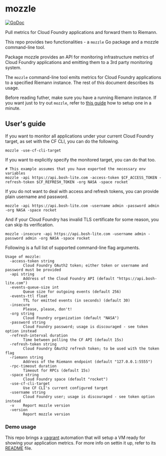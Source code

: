 # mozzle
[![GoDoc](https://godoc.org/github.com/Bo0mer/mozzle?status.svg)](https://godoc.org/github.com/Bo0mer/mozzle)

Pull metrics for Cloud Foundry applications and forward them to Riemann.

This repo provides two functionalities - a `mozzle` Go package and a mozzle
command-line tool.

Package mozzle provides an API for monitoring infrastructure metrics of
Cloud Foundry applications and emitting them to a 3rd party monitoring system.

The `mozzle` command-line tool emits metrics for Cloud Foundry applications
to a specified Riemann instance. The rest of this document describes its usage.

Before reading futher, make sure you have a running Riemann instance. If you want
just to try out `mozzle`, refer to [this guide](https://github.com/Bo0mer/mozzle/tree/master/demo/mib/) how to setup one in a minute.

## User's guide
If you want to monitor all applications under your current Cloud Foundry target,
as set with the CF CLI, you can do the following.
```
mozzle -use-cf-cli-target
```

If you want to explicitly specify the monitored target, you can do that too.
```
# This example assumes that you have exported the necessary env variables
mozzle -api https://api.bosh-lite.com -access-token $CF_ACCESS_TOKEN -refresh-token $CF_REFRESH_TOKEN -org NASA -space rocket
```

If you do not want to deal with access and refresh tokens, you can provide plain
username and password.
```
mozzle -api https://api.bosh-lite.com -username admin -password admin -org NASA -space rocket
```

And if your Cloud Foundry has invalid TLS certificate for some reason, you can skip its verification.
```
mozzle -insecure -api https://api.bosh-lite.com -username admin -password admin -org NASA -space rocket
```

Following is a full list of supported command-line flag arguments.
```
Usage of mozzle:
  -access-token string
    	Cloud Foundry OAuth2 token; either token or username and password must be provided
  -api string
    	Address of the Cloud Foundry API (default "https://api.bosh-lite.com")
  -events-queue-size int
    	Queue size for outgoing events (default 256)
  -events-ttl float
    	TTL for emitted events (in seconds) (default 30)
  -insecure
    	Please, please, don't!
  -org string
    	Cloud Foundry organization (default "NASA")
  -password string
    	Cloud Foundry password; usage is discouraged - see token option instead
  -refresh-interval duration
    	Time between polling the CF API (default 15s)
  -refresh-token string
    	Cloud Foundry OAuth2 refresh token; to be used with the token flag
  -riemann string
    	Address of the Riemann endpoint (default "127.0.0.1:5555")
  -rpc-timeout duration
    	Timeout for RPCs (default 15s)
  -space string
    	Cloud Foundry space (default "rocket")
  -use-cf-cli-target
    	Use CF CLI's current configured target
  -username string
    	Cloud Foundry user; usage is discouraged - see token option instead
  -v	Report mozzle version
  -version
    	Report mozzle version
```

### Demo usage
This repo brings a [vagrant](https://www.vagrantup.com/) automation that will setup a VM ready for
showing your application metrics. For more info on settin it up, refer to its
[README](https://github.com/Bo0mer/mozzle/tree/master/demo/mib/) file.

